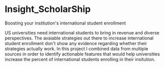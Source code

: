 # Insight_ScholarShip
Boosting your institution's international student enrollment

US universities need international students to bring in revenue and diverse perspectives. The avaiable strategies out there to increase international student enrollment don't show any evidence regarding whether their strategies actually work. In this project I combined data from multiple sources in order to identify actionable features that would help universities increase the percent of international students enrolling in their insitution.
